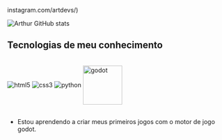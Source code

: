 instagram.com/artdevs/)

![Arthur GitHub stats](https://github-readme-stats.vercel.app/api?username=plex943&show_icons=true&theme=tokyonight)

## Tecnologias de meu conhecimento

<div style="display : inline_block"><br/>
<img align="center" alt="html5" src="https://img.shields.io/badge/HTML5-E34F26?style=for-the-badge&logo=html5&logoColor=white"/>
<img align="center" alt="css3" src="https://img.shields.io/badge/CSS3-1572B6?style=for-the-badge&logo=css3&logoColor=white"/>
<img align="center" alt="python" src="https://img.shields.io/badge/Python-14354C?style=for-the-badge&logo=python&logoColor=white"/>
<img style ="width: 90" align="center" alt="godot" src="https://godotengine.org/assets/press/logo_large_color_dark.webp"/>
<div><br/>

- Estou aprendendo a criar meus primeiros jogos com o motor de jogo godot.
